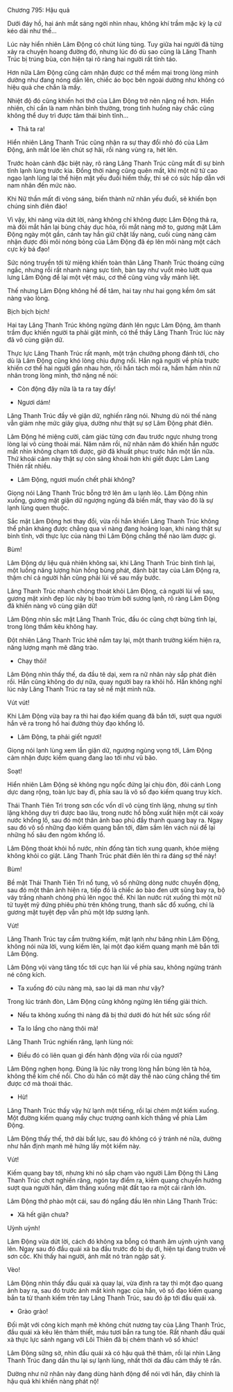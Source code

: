 




Chương 795: Hậu quả


Dưới đáy hồ, hai ánh mắt sáng ngời nhìn nhau, không khí trầm mặc kỳ lạ cứ kéo dài như thế…

Lúc này hiển nhiên Lâm Động có chút lúng túng. Tuy giữa hai người đã từng xảy ra chuyện hoang đường đó, nhưng lúc đó dù sao cũng là Lăng Thanh Trúc bị trúng bùa, còn hiện tại rõ ràng hai người rất tỉnh táo.

Hơn nữa Lâm Động cũng cảm nhận được cơ thể mềm mại trong lòng mình dường như đang nóng dần lên, chiếc áo bọc bên ngoài dường như không có hiệu quả che chắn là mấy.

Nhiệt độ đó cũng khiến hơi thở của Lâm Động trở nên nặng nề hơn. Hiển nhiên, chỉ cần là nam nhân bình thường, trong tình huống này chắc cũng không thể duy trì được tâm thái bình tĩnh…

- Thả ta ra!

Hiển nhiên Lăng Thanh Trúc cũng nhận ra sự thay đổi nhỏ đó của Lâm Động, ánh mắt lóe lên chút sợ hãi, rồi nàng vùng ra, hét lên.

Trước hoàn cảnh đặc biệt này, rõ ràng Lăng Thanh Trúc cũng mất đi sự bình tĩnh lạnh lùng trước kia. Đồng thời nàng cũng quên mất, khi một nữ tử cao ngạo lạnh lùng lại thể hiện mặt yếu đuối hiếm thấy, thì sẽ có sức hấp dẫn với nam nhân đến mức nào.

Khi Nữ thần mất đi vòng sáng, biến thành nữ nhân yếu đuối, sẽ khiến bọn chúng sinh điên đảo!

Vì vậy, khi nàng vừa dứt lời, nàng không chỉ không được Lâm Động thả ra, mà đôi mắt hắn lại bùng cháy dục hỏa, rồi mắt nàng mở to, gương mặt Lâm Động ngày một gần, cánh tay hắn giữ chặt lấy nàng, cuối cùng nàng cảm nhận được đôi môi nóng bỏng của Lâm Động đã ép lên môi nàng một cách cực kỳ bá đạo!

Sức nóng truyền tới từ miệng khiến toàn thân Lăng Thanh Trúc thoáng cứng ngắc, nhưng rồi rất nhanh nàng sực tỉnh, bàn tay như vuốt mèo lướt qua lưng Lâm Động để lại một vệt máu, cơ thể cũng vùng vẫy mãnh liệt.

Thế nhưng Lâm Động không hề để tâm, hai tay như hai gọng kềm ôm sát nàng vào lòng.

Bịch bịch bịch!

Hai tay Lăng Thanh Trúc không ngừng đánh lên ngực Lâm Động, âm thanh trầm đục khiến người ta phải giật mình, có thể thấy Lăng Thanh Trúc lúc này đã vô cùng giận dữ.

Thực lực Lăng Thanh Trúc rất mạnh, một trận chưởng phong đánh tới, cho dù là Lâm Động cũng khó lòng chịu đựng nổi. Hắn ngả người về phía trước khiến cơ thể hai người gần nhau hơn, rồi hắn tách môi ra, hầm hầm nhìn nữ nhân trong lòng mình, thở nặng nề nói:

- Còn động đậy nữa là ta ra tay đấy!

- Ngươi dám!

Lăng Thanh Trúc đầy vẻ giận dữ, nghiến răng nói. Nhưng dù nói thế nàng vẫn giảm nhẹ mức giãy giụa, dường như thật sự sợ Lâm Động phát điên.

Lâm Động hé miệng cười, cảm giác từng cơn đau trước ngực nhưng trong lòng lại vô cùng thoải mái. Năm năm rồi, nữ nhân năm đó khiến hắn ngước mắt nhìn không chạm tới được, giờ đã khuất phục trước hắn một lần nữa. Thứ khoái cảm này thật sự còn sảng khoái hơn khi giết được Lâm Lang Thiên rất nhiều.

- Lâm Động, ngươi muốn chết phải không?

Giọng nói Lăng Thanh Trúc bỗng trở lên âm u lạnh lẽo. Lâm Động nhìn xuống, gương mặt giận dữ ngượng ngùng đã biến mất, thay vào đó là sự lạnh lùng quen thuộc.

Sắc mặt Lâm Động hơi thay đổi, vừa rồi hắn khiến Lăng Thanh Trúc không thể phản kháng được chẳng qua vì nàng đang hoảng loạn, khi nàng thật sự bình tĩnh, với thực lực của nàng thì Lâm Động chẳng thể nào làm được gì.

Bùm!

Lâm Động dự liệu quả nhiên không sai, khi Lăng Thanh Trúc bình tĩnh lại, một luồng năng lượng hùn hồng bùng phát, đánh bật tay của Lâm Động ra, thậm chí cả người hắn cũng phải lùi về sau mấy bước.

Lăng Thanh Trúc nhanh chóng thoát khỏi Lâm Động, cả người lùi về sau, gương mặt xinh đẹp lúc này bị bao trùm bởi sương lạnh, rõ ràng Lâm Động đã khiến nàng vô cùng giận dữ!

Lâm Động nhìn sắc mặt Lăng Thanh Trúc, đầu óc cũng chợt bừng tỉnh lại, trong lòng thầm kêu không hay.

Đột nhiên Lăng Thanh Trúc khẽ nắm tay lại, một thanh trường kiếm hiện ra, năng lượng mạnh mẽ dâng trào.

- Chạy thôi!

Lâm Động nhìn thấy thế, da đầu tê dại, xem ra nữ nhân này sắp phát điên rồi. Hắn cũng không do dự nữa, quay người bay ra khỏi hồ. Hắn không nghĩ lúc này Lăng Thanh Trúc ra tay sẽ nể mặt mình nữa.

Vút vút!

Khi Lâm Động vừa bay ra thì hai đạo kiếm quang đã bắn tới, sượt qua người hắn vẽ ra trong hồ hai đường thủy đạo khổng lồ.

- Lâm Động, ta phải giết ngươi!

Giọng nói lạnh lùng xem lẫn giận dữ, ngượng ngùng vọng tới, Lâm Động cảm nhận được kiếm quang đang lao tới như vũ bão.

Soạt!

Hiển nhiên Lâm Động sẽ không ngu ngốc đứng lại chịu đòn, đôi cánh Long dực dang rộng, toàn lực bay đi, phía sau là vô số đạo kiếm quang truy kích.

Thái Thanh Tiên Trì trong sơn cốc vốn dĩ vô cùng tĩnh lặng, nhưng sự tĩnh lặng không duy trì được bao lâu, trong nước hồ bỗng xuất hiện một cái xoáy nước khổng lồ, sau đó một thân ảnh bao phủ đầy thanh quang bay ra. Ngay sau đó vô số những đạo kiếm quang bắn tới, đâm sầm lên vách núi để lại những hố sâu đen ngòm khổng lồ.

Lâm Động thoát khỏi hồ nước, nhìn đống tàn tích xung quanh, khóe miệng không khỏi co giật. Lăng Thanh Trúc phát điên lên thì ra đáng sợ thế này!

Bùm!

Bề mặt Thái Thanh Tiên Trì nổ tung, vô số những dòng nước chuyển động, sau đó một thân ảnh hiện ra, tiếp đó là chiếc áo bào đen ướt sũng bay ra, bộ váy trắng nhanh chóng phủ lên ngọc thể. Khi làn nước rút xuống thì một nữ tử tuyệt mỹ đứng phiêu phù trên không trung, thanh sắc đổ xuống, chỉ là gương mặt tuyệt đẹp vẫn phủ một lớp sương lạnh.

Vút!

Lăng Thanh Trúc tay cầm trường kiếm, mặt lạnh như băng nhìn Lâm Động, không nói nửa lời, vung kiếm lên, lại một đạo kiếm quang mạnh mẽ bắn tới Lâm Động.

Lâm Động vội vàng tăng tốc tới cực hạn lùi về phía sau, không ngừng tránh né công kích.

- Ta xuống đó cứu nàng mà, sao lại dã man như vậy?

Trong lúc tránh đòn, Lâm Động cũng không ngừng lên tiếng giải thích.

- Nếu ta không xuống thì nàng đã bị thứ dưới đó hút hết sức sống rồi!

- Ta lo lắng cho nàng thôi mà!

Lăng Thanh Trúc nghiến răng, lạnh lùng nói:

- Điều đó có liên quan gì đến hành động vừa rồi của ngươi?

Lâm Động nghẹn họng. Đúng là lúc nãy trong lòng hắn bùng lên tà hỏa, không thể kìm chế nổi. Cho dù hắn có mặt dày thế nào cũng chẳng thể tìm được cớ mà thoái thác.

- Hừ!

Lăng Thanh Trúc thấy vậy hừ lạnh một tiếng, rồi lại chém một kiếm xuống. Một đường kiếm quang mấy chục trượng oanh kích thẳng về phía Lâm Động.

Lâm Động thấy thế, thở dài bất lực, sau đó không có ý tránh né nữa, dường như hắn định mạnh mẽ hứng lấy một kiếm này.

Vút!

Kiếm quang bay tới, nhưng khi nó sắp chạm vào người Lâm Động thì Lăng Thanh Trúc chợt nghiến răng, ngón tay điểm ra, kiếm quang chuyển hướng sượt qua người hắn, đâm thẳng xuống mặt đất tạo ra một cái rãnh lớn.

Lâm Động thở phào một cái, sau đó ngẩng đầu lên nhìn Lăng Thanh Trúc:

- Xả hết giận chưa?

Uỳnh uỳnh!

Lâm Động vừa dứt lời, cách đó không xa bỗng có thanh âm uỳnh uỳnh vang lên. Ngay sau đó đầu quái xà ba đầu trước đó bị dụ đi, hiện tại đang trườn về sơn cốc. Khi thấy hai người, ánh mắt nó tràn ngập sát ý.

Vèo!

Lâm Động nhìn thấy đầu quái xà quay lại, vừa định ra tay thì một đạo quang ảnh bay ra, sau đó trước ánh mắt kinh ngạc của hắn, vô số đạo kiếm quang bắn ta từ thanh kiếm trên tay Lăng Thanh Trúc, sau đó ập tới đầu quái xà.

- Grào grào!

Đối mặt với công kích mạnh mẽ không chút nương tay của Lăng Thanh Trúc, đầu quái xà kêu lên thảm thiết, máu tươi bắn ra tung tóe. Rất nhanh đầu quái xà thực lực sánh ngang với Lôi Thiên đã bị chém thành vô số khúc!

Lâm Động sững sờ, nhìn đầu quái xà có hậu quả thê thảm, rồi lại nhìn Lăng Thanh Trúc đang dần thu lại sự lạnh lùng, nhất thời da đầu cảm thấy tê rần.

Dường như nữ nhân này đang dùng hành động để nói với hắn, đây chính là hậu quả khi khiến nàng phát nộ!




